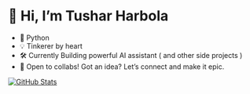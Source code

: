 # 👋 Hi, I’m Tushar Harbola

- 🐍 Python
- 💡 Tinkerer by heart
- 🛠️ Currently  Building powerful AI assistant ( and other side projects )
- 🤝 Open to collabs! Got an idea? Let’s connect and make it epic.  

[![GitHub Stats](https://github-readme-stats.vercel.app/api?username=ThisisTushar-dev&show_icons=true&theme=radical)](https://github.com/ThisisTushar-dev)

